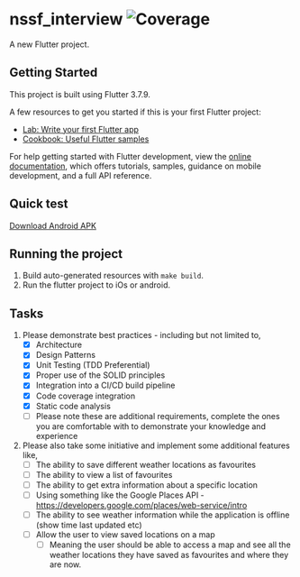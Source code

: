 # nssf_interview ![Coverage](https://raw.githubusercontent.com/wizlif/flutter_interview/master/resources/coverage_badge.svg?sanitize=true)

A new Flutter project.

## Getting Started

This project is built using Flutter 3.7.9.

A few resources to get you started if this is your first Flutter project:

- [Lab: Write your first Flutter app](https://docs.flutter.dev/get-started/codelab)
- [Cookbook: Useful Flutter samples](https://docs.flutter.dev/cookbook)

For help getting started with Flutter development, view the
[online documentation](https://docs.flutter.dev/), which offers tutorials,
samples, guidance on mobile development, and a full API reference.

## Quick test
[Download Android APK](https://raw.githubusercontent.com/wizlif/flutter_interview/master/resources/app-release.apk?sanitize=true)

## Running the project

1. Build auto-generated resources with `make build`.
2. Run the flutter project to iOs or android. 

## Tasks

1. Please demonstrate best practices - including but not limited to,
    + [x] Architecture
    + [x] Design Patterns
    + [x] Unit Testing (TDD Preferential)
    + [x] Proper use of the SOLID principles
    + [x] Integration into a CI/CD build pipeline
    + [x] Code coverage integration
    + [x] Static code analysis
    + [ ] Please note these are additional requirements, complete the ones you are comfortable with to demonstrate your knowledge and experience
2. Please also take some initiative and implement some additional features like,
    + [ ] The ability to save different weather locations as favourites
    + [ ] The ability to view a list of favourites
    + [ ] The ability to get extra information about a specific location
    + [ ] Using something like the Google Places API - https://developers.google.com/places/web-service/intro
    + [ ] The ability to see weather information while the application is offline (show time last updated etc)
    + [ ] Allow the user to view saved locations on a map
        + [ ] Meaning the user should be able to access a map and see all the weather locations they have saved as favourites and where they are now.
